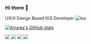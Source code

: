 ### Hi there 👋
UXUI Design Based IOS Developer
![ios](https://img.shields.io/badge/iOS-000000?style=for-the-badge&logo=ios&logoColor=white)

[![Anurag's GitHub stats](https://github-readme-stats.vercel.app/api?username=seosieve&show_icons=true&theme=github_dark)](https://github.com/anuraghazra/github-readme-stats)

<img src="https://img.shields.io/badge/dart-0175C2?style=flat-square&logo=dart&logoColor=white"/></a>
<img src="https://img.shields.io/badge/swift-F05138?style=flat-square&logo=swift&logoColor=white"/></a>
<img src="https://img.shields.io/badge/flutter-02569B?style=flat-square&logo=flutter&logoColor=white"/></a>
<img src="https://img.shields.io/badge/UIkit-2396F3?style=flat-square&logo=UIkit&logoColor=white"/></a>

